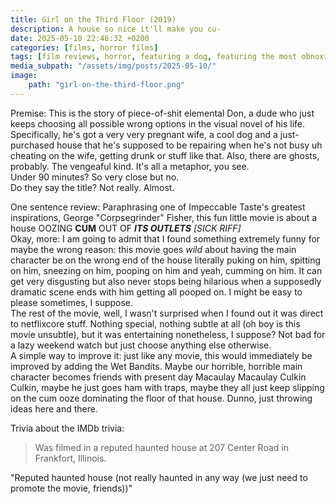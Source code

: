```yaml
---
title: Girl on the Third Floor (2019)
description: A house so nice it'll make you cu-
date: 2025-05-10 22:46:32 +0200
categories: [films, horror films]
tags: [film reviews, horror, featuring a dog, featuring the most obnoxious people on earth, haunted-housesploitation, it's a metaphor d'uh, netflixcore, the writer's barely-disguised fetish, they don't say the title]
media_subpath: "/assets/img/posts/2025-05-10/"
image:
    path: "girl-on-the-third-floor.png"
---
```

<span class="reviewsection">Premise:</span> This is the story of piece-of-shit elemental Don, a dude who just keeps choosing all possible wrong options in the visual novel of his life. Specifically, he's got a very very pregnant wife, a cool dog and a just-purchased house that he's supposed to be repairing when he's not busy uh cheating on the wife, getting drunk or stuff like that. Also, there are ghosts, probably. The vengeaful kind. It's all a metaphor, you see.<br/>
<span class="reviewsection">Under 90 minutes?</span> So very close but no.<br/>
<span class="reviewsection">Do they say the title?</span> Not really. Almost.

<span class="reviewsection">One sentence review:</span> Paraphrasing one of Impeccable Taste's greatest inspirations, George "Corpsegrinder" Fisher, this fun little movie is about a house OOZING **CUM** OUT OF ***ITS OUTLETS*** *[SICK RIFF]*<br/>
<span class="reviewsection">Okay, more:</span> I am going to admit that I found something extremely funny for maybe the wrong reason: this movie goes *wild* about having the main character be on the wrong end of the house literally puking on him, spitting on him, sneezing on him, pooping on him and yeah, cumming on him. It can get very disgusting but also never stops being hilarious when a supposedly dramatic scene ends with him getting all pooped on. I might be easy to please sometimes, I suppose.<br/>The rest of the movie, well, I wasn't surprised when I found out it was direct to netflixcore stuff. Nothing special, nothing subtle at all (oh boy is this movie unsubtle), but it was entertaining nonetheless, I suppose? Not bad for a lazy weekend watch but just choose anything else otherwise.<br/>
<span class="reviewsection">A simple way to improve it:</span> just like any movie, this would immediately be improved by adding the Wet Bandits. Maybe our horrible, horrible main character becomes friends with present day Macaulay Macaulay Culkin Culkin, maybe he just goes ham with traps, maybe they all just keep slipping on the cum ooze dominating the floor of that house. Dunno, just throwing ideas here and there.

<span class="reviewsection">Trivia about the IMDb trivia:</span>
> Was filmed in a reputed haunted house at 207 Center Road in Frankfort, Illinois.

"Reputed haunted house (not really haunted in any way (we just need to promote the movie, friends))"